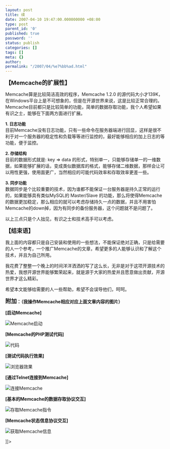```yaml
---
layout: post
title: 续
date: 2007-04-10 19:47:00.000000000 +08:00
type: post
parent_id: '0'
published: true
password: ''
status: publish
categories: []
tags: []
meta: {}
author: 
permalink: "/2007/04/%e7%bb%ad.html"
---
```

<font size="4"><strong>【Memcache的扩展性】</strong></font>

Memcache算是比较简洁高效的程序，Memcache 1.2.0 的源代码大小才139K，在Windows平台上是不可想象的，但是在开源世界来说，这是比较正常合理的。  
Memcache目前都只是比较简单的功能，简单的数据存取功能，我个人希望如果有识之士，能够在下面两方面进行扩展。

**<font size="2">1. 日志功能</font>**  
目前Memcache没有日志功能，只有一些命令在服务器端进行回显，这样是很不利于对一个服务器的稳定性和负载等等进行监控的，最好能够相应的加上日志的等功能，便于监控。

**<font size="2">2. 存储结构</font>**  
目前的数据形式就是: key =\> data 的形式，特别单一，只能够存储单一的一维数据，如果能够扩展的话，变成类似数据库的格式，能够存储二维数据，那样会让可以用性更强，使用面更广，当然相应的可能代码效率和存取效率更差一些。

**<font size="2">3. 同步功能</font>**  
数据同步是个比较重要的技术，因为谁都不能保证一台服务器是持久正常的运行的，如果能够具有类似MySQL的 Master/Slave 的功能，那么将使得Memcache的数据更加稳定，那么相应的就可以考虑存储持久一点的数据，并且不用害怕Memcache的down掉，因为有同步的备份服务器，这个问题就不是问题了。

以上三点只是个人拙见，有识之士和技术高手可以考虑。

<font size="4"><strong>【结束语】</strong></font>

我上面的内容都只是自己安装和使用的一些想法，不能保证绝对正确，只是给需要的人一个参考，一个推广Memcache的文章，希望更多的人能够认识和了解这个技术，并且为自己所用。

我花费了整整一个晚上的时间洋洋洒洒的写了这么长，无非是对于这项开源技术的热爱，我想开源世界能够繁荣起来，就是源于大家的热爱并且愿意做出贡献，开源世界才这么精彩。

希望本文能够给需要的人一些帮助，希望不会误导他们，呵呵。

**<font size="4"></font>**

**<font size="4">附加</font>：（我操作Memcache相应对应上面文章内容的图片）**

**[启动Memcache]**

![Memcache启动](http://p.blog.csdn.net/images/p_blog_csdn_net/heiyeshuwu/mem_start1.JPG)

**[Memcache的PHP测试代码]**

![代码](http://p.blog.csdn.net/images/p_blog_csdn_net/heiyeshuwu/mem_code.JPG)

**[测试代码执行效果]**

![浏览器效果](http://p.blog.csdn.net/images/p_blog_csdn_net/heiyeshuwu/mem_browser.JPG)

**[通过Telnet连接到Memcache]**

![连接Memcache](http://p.blog.csdn.net/images/p_blog_csdn_net/heiyeshuwu/mem_cmd.JPG)

**[基本的Memcache的数据存取协议交互]**

![存取Memcache指令](http://p.blog.csdn.net/images/p_blog_csdn_net/heiyeshuwu/mem_cmd1.JPG)

**[Memcache状态信息协议交互]**

![获取Memcache信息](http://p.blog.csdn.net/images/p_blog_csdn_net/heiyeshuwu/mem_cmd2.JPG)

]]\>

